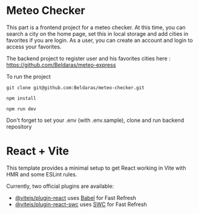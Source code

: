 # Meteo Checker

This part is a frontend project for a meteo checker.
At this time, you can search a city on the home page, set this in local storage and add cities in favorites if you are login.
As a user, you can create an account and login to access your favorites.

The backend project to register user and his favorites cities here : https://github.com/Beldaras/meteo-express

To run the project

```
git clone git@github.com:Beldaras/meteo-checker.git

npm install

npm run dev
```

Don't forget to set your .env (with .env.sample), clone and run backend repository

# React + Vite

This template provides a minimal setup to get React working in Vite with HMR and some ESLint rules.

Currently, two official plugins are available:

- [@vitejs/plugin-react](https://github.com/vitejs/vite-plugin-react/blob/main/packages/plugin-react/README.md) uses [Babel](https://babeljs.io/) for Fast Refresh
- [@vitejs/plugin-react-swc](https://github.com/vitejs/vite-plugin-react-swc) uses [SWC](https://swc.rs/) for Fast Refresh
